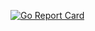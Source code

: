  [![Go Report Card](https://goreportcard.com/badge/github.com/mhmxs/aws-iam-authenticator-service)](https://goreportcard.com/report/github.com/mhmxs/aws-iam-authenticator-service)
